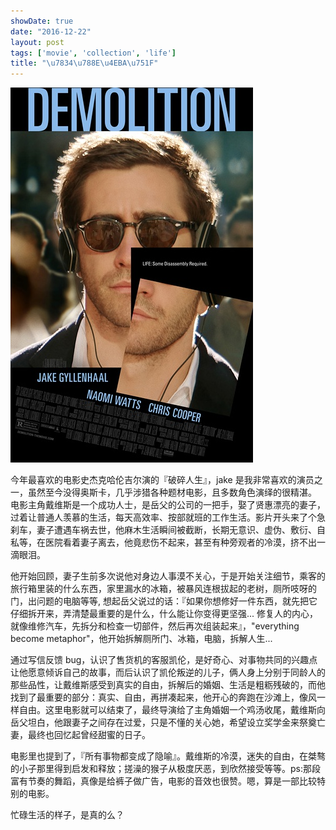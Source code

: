 ```yaml
---
showDate: true
date: "2016-12-22"
layout: post
tags: ['movie', 'collection', 'life']
title: "\u7834\u788E\u4EBA\u751F"
---
```


![demolition](/images/demolition.jpg)

<!-- more -->

今年最喜欢的电影史杰克哈伦吉尔演的『破碎人生』，jake 是我非常喜欢的演员之一，虽然至今没得奥斯卡，几乎涉猎各种题材电影，且多数角色演绎的很精湛。
电影主角戴维斯是一个成功人士，是岳父的公司的一把手，娶了贤惠漂亮的妻子，过着让普通人羡慕的生活，每天高效率、按部就班的工作生活。影片开头来了个急刹车，妻子遭遇车祸去世，他麻木生活瞬间被截断，长期无意识、虚伪、敷衍、自私等，在医院看着妻子离去，他竟悲伤不起来，甚至有种旁观者的冷漠，挤不出一滴眼泪。

他开始回顾，妻子生前多次说他对身边人事漠不关心，于是开始关注细节，乘客的旅行箱里装的什么东西，家里漏水的冰箱，被暴风连根拔起的老树，厕所吱呀的门，出问题的电脑等等, 想起岳父说过的话：『如果你想修好一件东西，就先把它仔细拆开来，弄清楚最重要的是什么，什么能让你变得更坚强... 修复人的内心，就像维修汽车，先拆分和检查一切部件，然后再次组装起来』，"everything become metaphor"，他开始拆解厕所门、冰箱，电脑，拆解人生...

通过写信反馈 bug，认识了售货机的客服凯伦，是好奇心、对事物共同的兴趣点让他愿意倾诉自己的故事，而后认识了凯伦叛逆的儿子，俩人身上分别于同龄人的那些品性，让戴维斯感受到真实的自由，拆解后的婚姻、生活是粗粝残破的，而他找到了最重要的部分：真实、自由，再拼凑起来，他开心的奔跑在沙滩上，像风一样自由。这里电影就可以结束了，最终导演给了主角婚姻一个鸡汤收尾，戴维斯向岳父坦白，他跟妻子之间存在过爱，只是不懂的关心她，希望设立奖学金来祭奠亡妻，最终也回忆起曾经甜蜜的日子。

电影里也提到了，『所有事物都变成了隐喻』。戴维斯的冷漠，迷失的自由，在桀骜的小子那里得到启发和释放；搓澡的猴子从极度厌恶，到欣然接受等等。ps:那段富有节奏的舞蹈，真像是给裤子做广告，电影的音效也很赞。嗯，算是一部比较特别的电影。

忙碌生活的样子，是真的么？